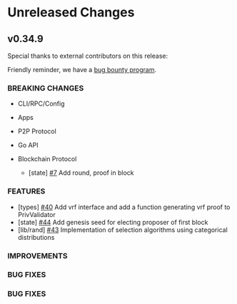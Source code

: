 # Unreleased Changes

## v0.34.9

Special thanks to external contributors on this release:

Friendly reminder, we have a [bug bounty program](https://hackerone.com/tendermint).

### BREAKING CHANGES

- CLI/RPC/Config

- Apps

- P2P Protocol

- Go API

- Blockchain Protocol
  - [state] [\#7](https://github.com/line/tendermint/issues/7) Add round, proof in block

### FEATURES
- [types] [\#40](https://github.com/line/tendermint/issues/40) Add vrf interface and add a function generating vrf proof to PrivValidator
- [state] [\#44](https://github.com/line/tendermint/issues/44) Add genesis seed for electing proposer of first block
- [lib/rand] [\#43](https://github.com/line/tendermint/issues/43) Implementation of selection algorithms using categorical distributions

### IMPROVEMENTS

### BUG FIXES

### BUG FIXES

